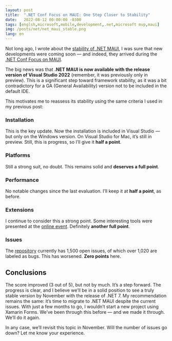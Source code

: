 ```yaml
---
layout: post
title:  ".NET Conf Focus on MAUI: One Step Closer to Stability"
date:   2022-08-12 00:00:00 -0300
tags: [englsh,microsoft,mobile,development,.net,microsoft mvp,maui]
img: /posts/net/net_maui_stable.png
lang: en
---
```


Not long ago, I wrote about the [stability of .NET MAUI](https://sebaleoperez.github.io/net-maui-es-estable/), I was sure that new developments were coming soon — and indeed, they arrived during the [.NET Conf Focus on MAUI](https://www.youtube.com/watch?v=vc22hoUorzA).

The big news was that **.NET MAUI is now available with the release version of Visual Studio 2022** (remember, it was previously only in preview). This is a significant step toward framework stability, as it was a bit contradictory for a GA (General Availability) version not to be included in the default IDE.

This motivates me to reassess its stability using the same criteria I used in my previous post:

### Installation

This is the key update. Now the installation is included in Visual Studio — but only on the Windows version. On Visual Studio for Mac, it’s still in preview. Still, this is progress, so I’ll give it **half a point**.

### Platforms
Still a strong suit, no doubt. This remains solid and **deserves a full point**.

### Performance

No notable changes since the last evaluation. I’ll keep it at **half a point**, as before.

### Extensions

I continue to consider this a strong point. Some interesting tools were presented at the [online event](https://www.youtube.com/watch?v=vc22hoUorzA). Definitely **another full point**.

### Issues

The [repository](https://github.com/dotnet/maui/labels/t%2Fbug) currently has 1,500 open issues, of which over 1,020 are labeled as bugs. This has worsened. **Zero points** here.

## Conclusions

The score improved (3 out of 5), but not by much. It’s a step forward. The progress is clear, and I believe we’ll be in a solid position to see a truly stable version by November with the release of .NET 7. My recommendation remains the same: it’s time to migrate to .NET MAUI despite the current issues. With just a few months to go, I wouldn’t start a new project using Xamarin Forms. We’ve been through this before — and we made it through. We’ll do it again.

In any case, we’ll revisit this topic in November. Will the number of issues go down? Let me know your experience.